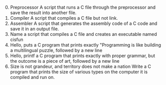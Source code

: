 0. Preprocessor
A script that runs a C file through the preprocessor and save the result into another file.
1. Compiler
A script that compiles a C file but not link.
2. Assembler
A script that generates the assembly code of a C code and save it in an output file.
3. Name
a script that compiles a C file and creates an executable named cisfun
4. Hello, puts
a C program that prints exactly "Programming is like building a multilingual puzzle, followed by a new line
5. Hello, printf
a C program that prints exactly with proper grammar, but the outcome is a piece of art, followed by a new line
6. Size is not grandeur, and territory does not make a nation
Write a C program that prints the size of various types on the computer it is compiled and run on.
